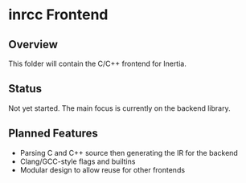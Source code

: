 # inrcc Frontend

## Overview
This folder will contain the C/C++ frontend for Inertia.

## Status
Not yet started. The main focus is currently on the backend library.

## Planned Features
- Parsing C and C++ source then generating the IR for the backend
- Clang/GCC-style flags and builtins
- Modular design to allow reuse for other frontends